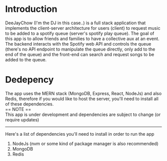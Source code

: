 # Introduction

DeeJayChow (I'm the DJ in this case..) is a full stack application that implements the client-server architecture for users (client) to request music to be added to a spotify queue (server's spotify play queue). The goal of this app is to allow friends and families to have a collective aux at an event. The backend interacts with the Spotify web API and controls the queue (there's no API endpoint to manipulate the queue directly, only add to the end of the queue) and the front-end can search and request songs to be added to the queue. 

# Dedepency

The app uses the MERN stack (MongoDB, Express, React, NodeJs) and also Redis, therefore if you would like to host the server, you'll need to install all of these dependencies.  
== NOTE ==  
This app is under development and dependencies are subject to change (or require updates)

---

Here's a list of dependencies you'll need to install in order to run the app  

1. NodeJs (nvm or some kind of package manager is also recommended)  
2. MongoDB
3. Redis



